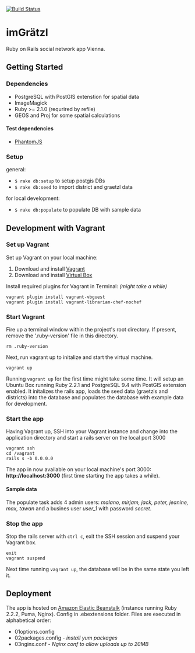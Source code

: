 [![Build Status](https://travis-ci.org/klappradla/im_graetzl.svg?branch=master)](https://travis-ci.org/klappradla/im_graetzl)
# imGrätzl

Ruby on Rails social network app Vienna.


## Getting Started

### Dependencies

* PostgreSQL with PostGIS extenstion for spatial data
* ImageMagick
* Ruby >= 2.1.0 (requrired by refile)
* GEOS and Proj for some spatial calculations


#### Test dependencies

* [PhantomJS](http://phantomjs.org/)


### Setup

general:

* `$ rake db:setup` to setup postgis DBs
* `$ rake db:seed` to import district and graetzl data

for local development:

* `$ rake db:populate` to populate DB with sample data


## Development with Vagrant

### Set up Vagrant

Set up Vagrant on your local machine:

1. Download and install [Vagrant](http://www.vagrantup.com/downloads.html)
2. Download and install [Virtual Box](https://www.virtualbox.org/wiki/Downloads)


Install required plugins for Vagrant in Terminal: *(might take a while)*

```
vagrant plugin install vagrant-vbguest
vagrant plugin install vagrant-librarian-chef-nochef
```

### Start Vagrant

Fire up a terminal window within the project's root directory.
If present, remove the '.ruby-version' file in this directory.

```
rm .ruby-version
```

Next, run vagrant up to initalize and start the virtual machine.

```
vagrant up
```

Running `vagrant up` for the first time might take some time. It will setup an Ubuntu Box running Ruby 2.2.1 and PostgreSQL 9.4 with PostGIS extension enabled. It initalizes the rails app, loads the seed data (graetzls and districts) into the database and populates the database with example data for development.


### Start the app

Having Vagrant up, SSH into your Vagrant instance and change into the application directory and start a rails server on the local port 3000

```
vagrant ssh
cd /vagrant
rails s -b 0.0.0.0
```

The app in now available on your local machine's port 3000: **http://localhost:3000** (first time starting the app takes a while).

#### Sample data

The populate task adds 4 admin users: *malano, mirjam, jack, peter, jeanine, max, tawan* and a busines user *user_1* with password *secret*.


### Stop the app
Stop the rails server with `ctrl c`, exit the SSH session and suspend your Vagrant box.

```
exit
vagrant suspend
```

Next time running `vagrant up`, the database will be in the same state you left it.


## Deployment

The app is hosted on [Amazon Elastic Beanstalk](http://aws.amazon.com/elasticbeanstalk/) (instance running Ruby 2.2.2, Puma, Nginx). Config in .ebextensions folder. Files are executed in alphabetical order:

* 01options.config
* 02packages.config - *install yum packages*
* 03nginx.conf - *Nginx conf to allow uploads up to 20MB*

